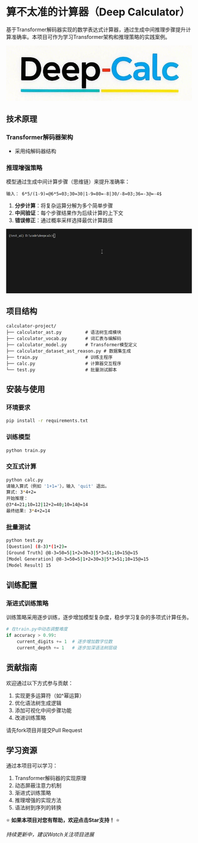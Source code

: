 # 算不太准的计算器（Deep Calculator）

基于Transformer解码器实现的数学表达式计算器，通过生成中间推理步骤提升计算准确率。本项目可作为学习Transformer架构和推理策略的实践案例。

![Deep Calculator](https://github.com/sosopop/deepcalc/raw/main/assets/logo.png) 

## 技术原理

### Transformer解码器架构
- 采用纯解码器结构

### 推理增强策略
模型通过生成中间计算步骤（思维链）来提升准确率：
```plaintext
输入： 6*5/(1-9)=@6*5=03;30=30|1-9=80=-8|30/-8=03;36=-3@=-4$
```
1. **分步计算**：将复杂运算分解为多个简单步骤
2. **中间验证**：每个步骤结果作为后续计算的上下文
3. **错误修正**：通过概率采样选择最优计算路径

![Calculation Steps](https://github.com/sosopop/deepcalc/raw/main/assets/Code_MGB6TQR75u.gif) 

## 项目结构
```
calculator-project/
├── calculator_ast.py         # 语法树生成模块
├── calculator_vocab.py       # 词汇表与编解码
├── calculator_model.py       # Transformer模型定义
├── calculator_dataset_ast_reason.py # 数据集生成
├── train.py                  # 训练主程序
├── calc.py                   # 计算器交互程序
└── test.py                   # 批量测试脚本
```

## 安装与使用

### 环境要求
```bash
pip install -r requirements.txt
```

### 训练模型
```bash
python train.py
```

### 交互式计算
```bash
python calc.py
请输入算式（例如 '1+1='），输入 'quit' 退出。
算式: 3*4+2=
开始推理：
@3*4=21;10=12|12+2=40;10=14@=14
最终结果: 3*4+2=14
```

### 批量测试
```bash
python test.py
[Question] (8-3)*(1+2)=
[Ground Truth] @8-3=50=5|1+2=30=3|5*3=51;10=15@=15
[Model Generation] @8-3=50=5|1+2=30=3|5*3=51;10=15@=15
[Model Result] 15
```

## 训练配置

### 渐进式训练策略

训练策略采用逐步训练，逐步增加模型复杂度，稳步学习复杂的多项式计算任务。
```python
# 在train.py中动态调整难度
if accuracy > 0.99:
    current_digits += 1  # 逐步增加数字位数
    current_depth += 1   # 逐步加深语法树层级
```

## 贡献指南

欢迎通过以下方式参与贡献：
1. 实现更多运算符（如^幂运算）
2. 优化语法树生成逻辑
3. 添加可视化中间步骤功能
4. 改进训练策略

请先fork项目并提交Pull Request

## 学习资源

通过本项目可以学习：
1. Transformer解码器的实现原理
2. 动态屏蔽注意力机制
3. 渐进式训练策略
4. 推理增强的实现方法
5. 语法树到序列的转换

⭐ **如果本项目对您有帮助，欢迎点击Star支持！** ⭐

*持续更新中，建议Watch关注项目进展*

